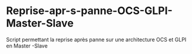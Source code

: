 # Reprise-apr-s-panne-OCS-GLPI-Master-Slave
Script permettant la reprise après panne sur une architecture OCS et GLPI en Master -Slave
